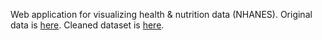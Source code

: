 Web application for visualizing health & nutrition data (NHANES). Original data is [here](https://wwwn.cdc.gov/nchs/nhanes/continuousnhanes/default.aspx?BeginYear=2017). Cleaned dataset is [here](https://www.kaggle.com/datasets/rileyzurrin/national-health-and-nutrition-exam-survey-2017-2018).

